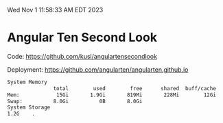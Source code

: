 Wed Nov  1 11:58:33 AM EDT 2023

# Angular Ten Second Look

Code: https://github.com/kusl/angulartensecondlook

Deployment: https://github.com/angularten/angularten.github.io

```bash
System Memory
               total        used        free      shared  buff/cache   available
Mem:            15Gi       1.9Gi       819Mi       228Mi        12Gi        12Gi
Swap:          8.0Gi          0B       8.0Gi
System Storage
1.2G	.
```
```bash
